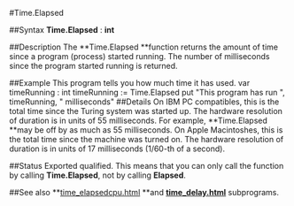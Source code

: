
#Time.Elapsed

##Syntax
**Time.Elapsed** : **int**

##Description
The **Time.Elapsed **function returns the amount of time since a program (process) started running. The number of milliseconds since the program started running is returned.

##Example
This program tells you how much time it has used.
        var timeRunning : int
        timeRunning := Time.Elapsed
        put "This program has run ", timeRunning, " milliseconds"
##Details
On IBM PC compatibles, this is the total time since the Turing system was started up. The hardware resolution of duration is in units of 55 milliseconds. For example, **Time.Elapsed **may be off by as much as 55 milliseconds.
On Apple Macintoshes, this is the total time since the machine was turned on. The hardware resolution of duration is in units of 17 milliseconds (1/60-th of a second).

##Status
Exported qualified.
This means that you can only call the function by calling **Time.Elapsed**, not by calling **Elapsed**.

##See also
**[time_elapsedcpu.html](Time.ElapsedCPU) **and **[time_delay.html](Time.Delay)** subprograms.
